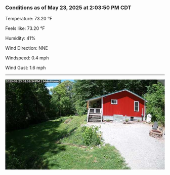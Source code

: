 ### Conditions as of May 23, 2025 at 2:03:50 PM CDT 

Temperature: 73.20 &deg;F

Feels like: 73.20 &deg;F

Humidity: 41%

Wind Direction: NNE

Windspeed: 0.4 mph

Wind Gust: 1.6 mph

---

<img src="./images/latest.jpeg"/>

